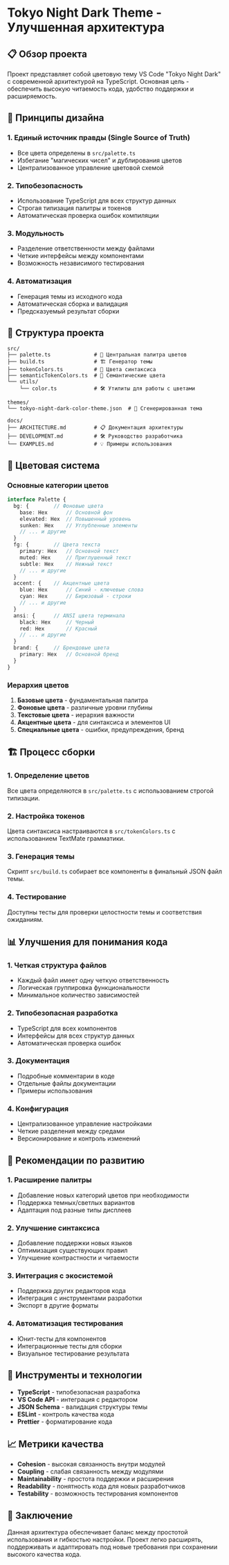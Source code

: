 # Tokyo Night Dark Theme - Улучшенная архитектура

## 📋 Обзор проекта

Проект представляет собой цветовую тему VS Code "Tokyo Night Dark" с современной архитектурой на TypeScript. Основная цель - обеспечить высокую читаемость кода, удобство поддержки и расширяемость.

## 🎯 Принципы дизайна

### 1. Единый источник правды (Single Source of Truth)

- Все цвета определены в `src/palette.ts`
- Избегание "магических чисел" и дублирования цветов
- Централизованное управление цветовой схемой

### 2. Типобезопасность

- Использование TypeScript для всех структур данных
- Строгая типизация палитры и токенов
- Автоматическая проверка ошибок компиляции

### 3. Модульность

- Разделение ответственности между файлами
- Четкие интерфейсы между компонентами
- Возможность независимого тестирования

### 4. Автоматизация

- Генерация темы из исходного кода
- Автоматическая сборка и валидация
- Предсказуемый результат сборки

## 📁 Структура проекта

```
src/
├── palette.ts              # 🎨 Центральная палитра цветов
├── build.ts                # 🏗️ Генератор темы
├── tokenColors.ts          # 🌈 Цвета синтаксиса
├── semanticTokenColors.ts  # 🎯 Семантические цвета
└── utils/
    └── color.ts            # 🛠️ Утилиты для работы с цветами

themes/
└── tokyo-night-dark-color-theme.json  # 📄 Сгенерированная тема

docs/
├── ARCHITECTURE.md         # 📋 Документация архитектуры
├── DEVELOPMENT.md          # 🛠️ Руководство разработчика
└── EXAMPLES.md             # 💡 Примеры использования
```

## 🎨 Цветовая система

### Основные категории цветов

```typescript
interface Palette {
  bg: {        // Фоновые цвета
    base: Hex      // Основной фон
    elevated: Hex  // Повышенный уровень
    sunken: Hex    // Углубленные элементы
    // ... и другие
  }
  fg: {        // Цвета текста
    primary: Hex   // Основной текст
    muted: Hex     // Приглушенный текст
    subtle: Hex    // Нежный текст
    // ... и другие
  }
  accent: {    // Акцентные цвета
    blue: Hex      // Синий - ключевые слова
    cyan: Hex      // Бирюзовый - строки
    // ... и другие
  }
  ansi: {      // ANSI цвета терминала
    black: Hex     // Черный
    red: Hex       // Красный
    // ... и другие
  }
  brand: {     // Брендовые цвета
    primary: Hex   // Основной бренд
  }
}
```

### Иерархия цветов

1. **Базовые цвета** - фундаментальная палитра
2. **Фоновые цвета** - различные уровни глубины
3. **Текстовые цвета** - иерархия важности
4. **Акцентные цвета** - для синтаксиса и элементов UI
5. **Специальные цвета** - ошибки, предупреждения, бренд

## 🏗️ Процесс сборки

### 1. Определение цветов

Все цвета определяются в `src/palette.ts` с использованием строгой типизации.

### 2. Настройка токенов

Цвета синтаксиса настраиваются в `src/tokenColors.ts` с использованием TextMate грамматики.

### 3. Генерация темы

Скрипт `src/build.ts` собирает все компоненты в финальный JSON файл темы.

### 4. Тестирование

Доступны тесты для проверки целостности темы и соответствия ожиданиям.

## 📊 Улучшения для понимания кода

### 1. Четкая структура файлов

- Каждый файл имеет одну четкую ответственность
- Логическая группировка функциональности
- Минимальное количество зависимостей

### 2. Типобезопасная разработка

- TypeScript для всех компонентов
- Интерфейсы для всех структур данных
- Автоматическая проверка ошибок

### 3. Документация

- Подробные комментарии в коде
- Отдельные файлы документации
- Примеры использования

### 4. Конфигурация

- Централизованное управление настройками
- Четкие разделения между средами
- Версионирование и контроль изменений

## 🚀 Рекомендации по развитию

### 1. Расширение палитры

- Добавление новых категорий цветов при необходимости
- Поддержка темных/светлых вариантов
- Адаптация под разные типы дисплеев

### 2. Улучшение синтаксиса

- Добавление поддержки новых языков
- Оптимизация существующих правил
- Улучшение контрастности и читаемости

### 3. Интеграция с экосистемой

- Поддержка других редакторов кода
- Интеграция с инструментами разработки
- Экспорт в другие форматы

### 4. Автоматизация тестирования

- Юнит-тесты для компонентов
- Интеграционные тесты для сборки
- Визуальное тестирование результата

## 🔧 Инструменты и технологии

- **TypeScript** - типобезопасная разработка
- **VS Code API** - интеграция с редактором
- **JSON Schema** - валидация структуры темы
- **ESLint** - контроль качества кода
- **Prettier** - форматирование кода

## 📈 Метрики качества

- **Cohesion** - высокая связанность внутри модулей
- **Coupling** - слабая связанность между модулями
- **Maintainability** - простота поддержки и расширения
- **Readability** - понятность кода для новых разработчиков
- **Testability** - возможность тестирования компонентов

## 🎯 Заключение

Данная архитектура обеспечивает баланс между простотой использования и гибкостью настройки. Проект легко расширять, поддерживать и адаптировать под новые требования при сохранении высокого качества кода.
